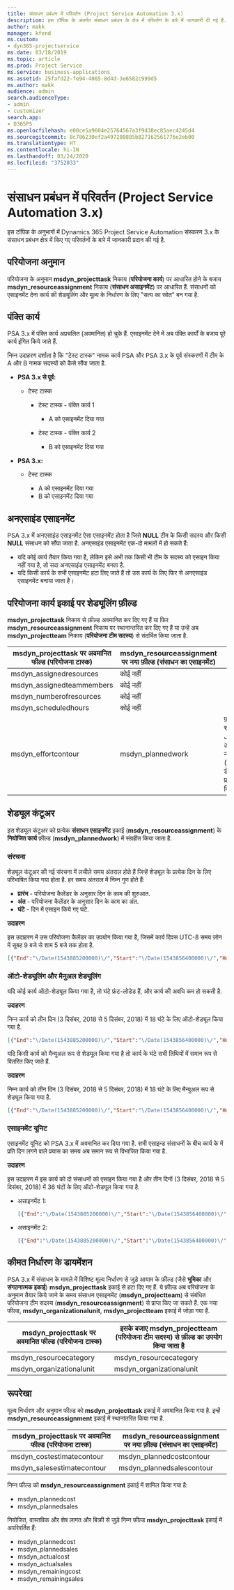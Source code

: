 ```yaml
---
title: संसाधन प्रबंधन में परिवर्तन (Project Service Automation 3.x)
description: इस टॉपिक के अंतर्गत संसाधन प्रबंधन के क्षेत्र में परिवर्तन के बारे में जानकारी दी गई है.
author: makk
manager: kfend
ms.custom:
- dyn365-projectservice
ms.date: 03/18/2019
ms.topic: article
ms.prod: Project Service
ms.service: business-applications
ms.assetid: 25fafd22-fe94-4865-8d4d-3e6582c999d5
ms.author: makk
audience: admin
search.audienceType:
- admin
- customizer
search.app:
- D365PS
ms.openlocfilehash: e00ce5a9604e25764567a3f9d38ec85aec4245d4
ms.sourcegitcommit: 8c786230ef2a497280885b827162561776e2eb00
ms.translationtype: HT
ms.contentlocale: hi-IN
ms.lasthandoff: 03/24/2020
ms.locfileid: "3752033"
---
```

# <a name="resource-management-changes-project-service-automation-3x"></a>संसाधन प्रबंधन में परिवर्तन (Project Service Automation 3.x)

इस टॉपिक के अनुभागों में Dynamics 365 Project Service Automation संस्करण 3.x के संसाधन प्रबंधन क्षेत्र में किए गए परिवर्तनों के बारे में जानकारी प्रदान की गई है.

## <a name="project-estimates"></a>परियोजना अनुमान

परियोजना के अनुमान **msdyn\_projecttask** निकाय (**परियोजना कार्य**) पर आधारित होने के बजाय **msdyn\_resourceassignment** निकाय (**संसाधन असाइनमेंट**) पर आधारित हैं. संसाधनों को एसाइनमेंट देना कार्य की शेड्यूलिंग और मूल्य के निर्धारण के लिए "सत्य का स्रोत" बन गया है.

## <a name="line-tasks"></a>पंक्ति कार्य

PSA 3.x में पंक्ति कार्य अप्रचलित (अवमानित) हो चुके हैं. एसाइनमेंट देने में अब पंक्ति कार्यों के बजाय पूरे कार्य इंगित किये जाते हैं.

निम्न उदाहरण दर्शाता है कि "टेस्ट टास्क" नामक कार्य PSA और PSA 3.x के पूर्व संस्करणों में टीम के A और B नामक सदस्यों को कैसे सौंपा जाता है.

- **PSA 3.x से पूर्व:**

    - टेस्ट टास्क

        - टेस्ट टास्क - पंक्ति कार्य 1

            - A को एसाइनमेंट दिया गया

        - टेस्ट टास्क - पंक्ति कार्य 2

            - B को एसाइनमेंट दिया गया

- **PSA 3.x:**

    - टेस्ट टास्क

        - A को एसाइनमेंट दिया गया
        - B को एसाइनमेंट दिया गया

## <a name="unassigned-assignment"></a>अनएसाइंड एसाइनमेंट

PSA 3.x में अनएसाइंड एसाइनमेंट ऐसा एसाइनमेंट होता है जिसे **NULL** टीम के किसी सदस्य और किसी **NULL** संसाधन को सौंपा जाता है. अनएसाइंड एसाइनमेंट एक-दो मामलों में हो सकते हैं:

- यदि कोई कार्य तैयार किया गया है, लेकिन इसे अभी तक किसी भी टीम के सदस्य को एसाइन किया नहीं गया है, तो सदा अनएसाइंड एसाइनमेंट बनता है. 
- यदि किसी कार्य के सभी एसाइनमेंट हटा लिए जाते हैं तो उस कार्य के लिए फिर से अनएसाइंड एसाइनमेंट बनाया जाता है।

## <a name="scheduling-fields-on-the-project-task-entity"></a>परियोजना कार्य इकाई पर शेड्यूलिंग फ़ील्ड

**msdyn\_projecttask** निकाय से फ़ील्ड अवमानित कर दिए गए हैं या फिर **msdyn\_resourceassignment** निकाय पर स्थानान्तरित कर दिए गए हैं या उन्हें अब **msdyn\_projectteam** निकाय (**परियोजना टीम सदस्य**) से संदर्भित किया जाता है.

| msdyn\_projecttask पर अवमानित फील्ड (परियोजना टास्क) | msdyn\_resourceassignment पर नया फ़ील्ड (संसाधन का एसाइनमेंट) | टिप्पणी |
|---|---|---|
| msdyn\_assignedresources | कोई नहीं | |
| msdyn\_assignedteammembers | कोई नहीं | |
| msdyn\_numberofresources | कोई नहीं | |
| msdyn\_scheduledhours | कोई नहीं | |
| msdyn\_effortcontour | msdyn\_plannedwork | फ़ील्ड में संग्रहीत JavaScript ऑब्जेक्ट नोटेशन (JSON) का डेटा संरचना प्रारूप बदल दिया गया है. |

## <a name="schedule-contour"></a>शेड्यूल कंटूअर

इस शेड्यूल कंटूअर को प्रत्येक **संसाधन एसाइनमेंट** इकाई (**msdyn\_resourceassignment**) के **नियोजित कार्य** फ़ील्ड (**msdyn\_plannedwork**) में संग्रहीत किया जाता है.

### <a name="structure"></a>संरचना

शेड्यूल कंटूअर की नई संरचना में लचीले समय अंतराल होते हैं जिन्हें शेड्यूल के प्रत्येक दिन के लिए परिभाषित किया गया होता है. हर समय अंतराल में निम्न गुण होते हैं:

- **प्रारंभ** - परियोजना कैलेंडर के अनुसार दिन के काम की शुरुआत.
- **अंत** - परियोजना कैलेंडर के अनुसार दिन के काम का अंत.
- **घंटे** - दिन में एसाइन किये गए घंटे.

**उदाहरण**

इस उदाहरण में उस परियोजना कैलेंडर का उपयोग किया गया है, जिसमें कार्य दिवस UTC-8 समय ज़ोन में सुबह 9 बजे से शाम 5 बजे तक होता है.

```json
[{"End":"\/Date(1543885200000)\/","Start":"\/Date(1543856400000)\/","Hours":8},{"End":"\/Date(1543971600000)\/","Start":"\/Date(1543942800000)\/","Hours":8},{"End":"\/Date(1544058000000)\/","Start":"\/Date(1544029200000)\/","Hours":2}]
```

### <a name="auto-scheduling-and-manual-scheduling"></a>ऑटो-शेड्यूलिंग और मैनुअल शेड्यूलिंग

यदि कोई कार्य ऑटो-शेड्यूल किया गया है, तो घंटे फ्रंट-लोडेड हैं, और कार्य की अवधि कम हो सकती है.

**उदाहरण**

निम्न कार्य को तीन दिन (3 दिसंबर, 2018 से 5 दिसंबर, 2018) में 18 घंटे के लिए ऑटो-शेड्यूल किया गया है.

```json
[{"End":"\/Date(1543885200000)\/","Start":"\/Date(1543856400000)\/","Hours":8},{"End":"\/Date(1543971600000)\/","Start":"\/Date(1543942800000)\/","Hours":8},{"End":"\/Date(1544058000000)\/","Start":"\/Date(1544029200000)\/","Hours":2}]
```

यदि किसी कार्य को मैन्युअल रूप से शेड्यूल किया गया है तो कार्य के घंटे सभी तिथियों में समान रूप से वितरित किए जाते हैं.

**उदाहरण**

निम्न कार्य को तीन दिन (3 दिसंबर, 2018 से 5 दिसंबर, 2018) में 18 घंटे के लिए मैन्युअल रूप से शेड्यूल किया गया है.

```json
[{"End":"\/Date(1543885200000)\/","Start":"\/Date(1543856400000)\/","Hours":6},{"End":"\/Date(1543971600000)\/","Start":"\/Date(1543942800000)\/","Hours":6},{"End":"\/Date(1544058000000)\/","Start":"\/Date(1544029200000)\/","Hours":6}]
```

### <a name="assignment-unit"></a>एसाइनमेंट यूनिट

एसाइनमेंट यूनिट को PSA 3.x में अवमानित कर दिया गया है. सभी एसाइन्ड संसाधनों के बीच कार्य के में प्रति दिन लगने वाले प्रयास का समय अब समान रूप से विभाजित किया गया है.

**उदाहरण**

इस उदाहरण में इस कार्य को दो संसाधनों को एसाइन किया गया है और तीन दिनों (3 दिसंबर, 2018 से 5 दिसंबर, 2018) में 36 घंटों के लिए ऑटो-शेड्यूल किया गया है.

- असाइनमेंट 1:

    ```json
    [{"End":"\/Date(1543885200000)\/","Start":"\/Date(1543856400000)\/","Hours":8},{"End":"\/Date(1543971600000)\/","Start":"\/Date(1543942800000)\/","Hours":8},{"End":"\/Date(1544058000000)\/","Start":"\/Date(1544029200000)\/","Hours":2}]
    ```

- असाइनमेंट 2:

    ```json
    [{"End":"\/Date(1543885200000)\/","Start":"\/Date(1543856400000)\/","Hours":8},{"End":"\/Date(1543971600000)\/","Start":"\/Date(1543942800000)\/","Hours":8},{"End":"\/Date(1544058000000)\/","Start":"\/Date(1544029200000)\/","Hours":2}]
    ```

## <a name="pricing-dimensions"></a>कीमत निर्धारण के डायमेंशन

PSA 3.x में संसाधन के मामले में विशिष्ट मूल्य निर्धारण से जुड़े आयाम के फ़ील्ड (जैसे **भूमिका** और **संगठनात्मक इकाई**) **msdyn\_projecttask** इकाई से हटा दिए गए हैं. ये फ़ील्ड अब परियोजना के अनुमान तैयार किये जाने के समय संसाधन एसाइनमेंट (**msdyn\_projectteam**) से संबंधित परियोजना टीम सदस्य (**msdyn\_resourceassignment**) से प्राप्त किए जा सकते हैं. एक नया फील्ड, **msdyn\_organizationalunit**, **msdyn\_projectteam** इकाई में जोड़ा गया है.

| msdyn\_projecttask पर अवमानित फील्ड (परियोजना टास्क) | इसके बजाए msdyn\_projectteam (परियोजना टीम सदस्य) से फ़ील्ड का उपयोग किया जाता है |
|---|---|
| msdyn\_resourcecategory | msdyn\_resourcecategory |
| msdyn\_organizationalunit | msdyn\_organizationalunit |

## <a name="contours"></a>रूपरेखा

मूल्य निर्धारण और अनुमान फील्ड को **msdyn\_projecttask** इकाई में अवमानित किया गया है. इन्हें **msdyn\_resourceassignment** इकाई में स्थानांतरित किया गया है.

| msdyn\_projecttask पर अवमानित फील्ड (परियोजना टास्क) | msdyn\_resourceassignment पर नया फ़ील्ड (संसाधन का एसाइनमेंट) |
|---|---|
| msdyn\_costestimatecontour | msdyn\_plannedcostcontour |
| msdyn\_salesestimatecontour | msdyn\_plannedsalescontour |

निम्न फील्ड को **msdyn\_resourceassignment** इकाई में शामिल किया गया है:

* msdyn\_plannedcost
* msdyn\_plannedsales

नियोजित, वास्तविक और शेष लागत और बिक्री से जुड़े निम्न फील्ड **msdyn\_projecttask** इकाई में अपरिवर्तित हैं:

* msdyn\_plannedcost
* msdyn\_plannedsales
* msdyn\_actualcost
* msdyn\_actualsales
* msdyn\_remainingcost
* msdyn\_remainingsales

